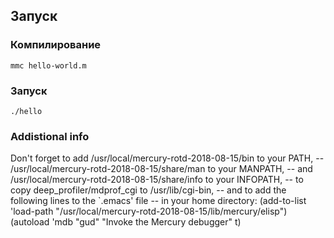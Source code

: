 ## Запуск

### Компилирование

    mmc hello-world.m

### Запуск

    ./hello

### Addistional info

Don't forget to add /usr/local/mercury-rotd-2018-08-15/bin to your PATH,
-- /usr/local/mercury-rotd-2018-08-15/share/man to your MANPATH,
-- and /usr/local/mercury-rotd-2018-08-15/share/info to your INFOPATH,
-- to copy deep_profiler/mdprof_cgi to /usr/lib/cgi-bin,
-- and to add the following lines to the `.emacs' file
-- in your home directory:
	(add-to-list 'load-path 
		"/usr/local/mercury-rotd-2018-08-15/lib/mercury/elisp")
	(autoload 'mdb "gud" "Invoke the Mercury debugger" t)

